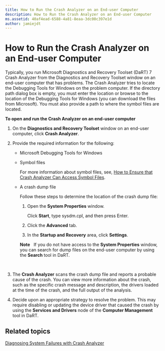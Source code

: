 ```yaml
---
title: How to Run the Crash Analyzer on an End-user Computer
description: How to Run the Crash Analyzer on an End-user Computer
ms.assetid: 40af4ead-6588-4a81-8eaa-3dc00c397e1d
author: jamiejdt
---
```


# How to Run the Crash Analyzer on an End-user Computer


Typically, you run Microsoft Diagnostics and Recovery Toolset (DaRT) 7 Crash Analyzer from the Diagnostics and Recovery Toolset window on an end-user computer that has problems. The Crash Analyzer tries to locate the Debugging Tools for Windows on the problem computer. If the directory path dialog box is empty, you must enter the location or browse to the location of the Debugging Tools for Windows (you can download the files from Microsoft). You must also provide a path to where the symbol files are located.

**To open and run the Crash Analyzer on an end-user computer**

1.  On the **Diagnostics and Recovery Toolset** window on an end-user computer, click **Crash Analyzer**.

2.  Provide the required information for the following:

    -   Microsoft Debugging Tools for Windows

    -   Symbol files

        For more information about symbol files, see, [How to Ensure that Crash Analyzer Can Access Symbol Files](how-to-ensure-that-crash-analyzer-can-access-symbol-files-dart-7.md).

    -   A crash dump file

        Follow these steps to determine the location of the crash dump file:

        1.  Open the **System Properties** window.

            Click **Start**, type sysdm.cpl, and then press Enter.

        2.  Click the **Advanced** tab.

        3.  In the **Startup and Recovery** area, click **Settings**.

        **Note**  
        If you do not have access to the **System Properties** window, you can search for dump files on the end-user computer by using the **Search** tool in DaRT.

         

3.  The **Crash Analyzer** scans the crash dump file and reports a probable cause of the crash. You can view more information about the crash, such as the specific crash message and description, the drivers loaded at the time of the crash, and the full output of the analysis.

4.  Decide upon an appropriate strategy to resolve the problem. This may require disabling or updating the device driver that caused the crash by using the **Services and Drivers** node of the **Computer Management** tool in DaRT.

## Related topics


[Diagnosing System Failures with Crash Analyzer](diagnosing-system-failures-with-crash-analyzer--dart-7.md)

 

 





